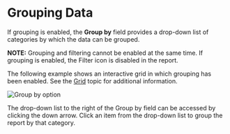 # Grouping Data

If grouping is enabled, the **Group by** field provides a drop-down list of categories by which the
data can be grouped.

**NOTE:** Grouping and filtering cannot be enabled at the same time. If grouping is enabled, the
Filter icon is disabled in the report.

The following example shows an interactive grid in which grouping has been enabled. See the
[Grid](/docs/accessanalyzer/11.6/admin/report/wizard/widgets.md#grid)
topic for additional information.

![Group by option](/img/product_docs/accessanalyzer/11.6/accessanalyzer/admin/report/interactivegrids/groupby.webp)

The drop-down list to the right of the Group by field can be accessed by clicking the down arrow.
Click an item from the drop-down list to group the report by that category.
